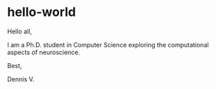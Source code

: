 # hello-world

Hello all,

I am a Ph.D. student in Computer Science exploring the computational aspects of neuroscience.

Best,

Dennis V.
